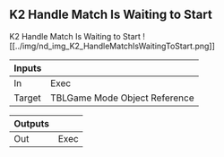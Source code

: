 ## K2 Handle Match Is Waiting to Start
K2 Handle Match Is Waiting to Start
![[../img/nd_img_K2_HandleMatchIsWaitingToStart.png]]

|Inputs||
|--|--|
| In | Exec |
| Target | TBLGame Mode Object Reference |

|Outputs||
|--|--|
| Out | Exec |

